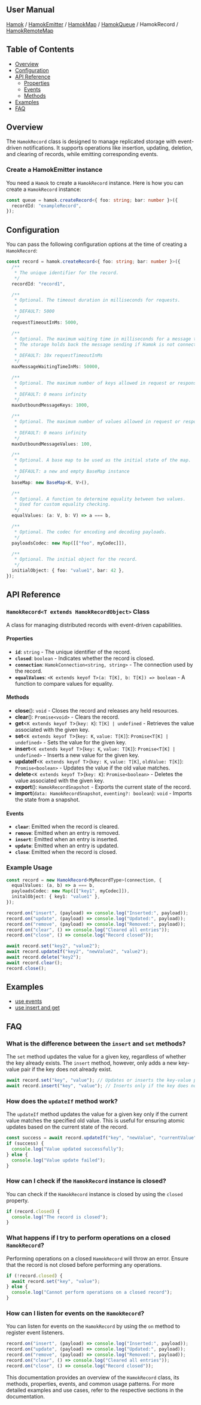 ## User Manual

[Hamok](./index.md) / [HamokEmitter](./emitter.md) / [HamokMap](./map.md) / [HamokQueue](./record.md) / HamokRecord / [HamokRemoteMap](./remoteMap.md)

## Table of Contents

- [Overview](#overview)
- [Configuration](#configuration)
- [API Reference](#api-reference)
  - [Properties](#properties)
  - [Events](#events)
  - [Methods](#methods)
- [Examples](#examples)
- [FAQ](#faq)

## Overview

The `HamokRecord` class is designed to manage replicated storage with event-driven notifications. It supports operations like insertion, updating, deletion, and clearing of records, while emitting corresponding events.

### Create a HamokEmitter instance

You need a `Hamok` to create a `HamokRecord` instance. Here is how you can create a `HamokRecord` instance:

```typescript
const queue = hamok.createRecord<{ foo: string; bar: number }>({
  recordId: "exampleRecord",
});
```

## Configuration

You can pass the following configuration options at the time of creating a `HamokRecord`:

```typescript
const record = hamok.createRecord<{ foo: string; bar: number }>({
  /**
   * The unique identifier for the record.
   */
  recordId: "record1",

  /**
   * Optional. The timeout duration in milliseconds for requests.
   *
   * DEFAULT: 5000
   */
  requestTimeoutInMs: 5000,

  /**
   * Optional. The maximum waiting time in milliseconds for a message to be sent.
   * The storage holds back the message sending if Hamok is not connected to a grid or not part of a network.
   *
   * DEFAULT: 10x requestTimeoutInMs
   */
  maxMessageWaitingTimeInMs: 50000,

  /**
   * Optional. The maximum number of keys allowed in request or response messages.
   *
   * DEFAULT: 0 means infinity
   */
  maxOutboundMessageKeys: 1000,

  /**
   * Optional. The maximum number of values allowed in request or response messages.
   *
   * DEFAULT: 0 means infinity
   */
  maxOutboundMessageValues: 100,

  /**
   * Optional. A base map to be used as the initial state of the map.
   *
   * DEFAULT: a new and empty BaseMap instance
   */
  baseMap: new BaseMap<K, V>(),

  /**
   * Optional. A function to determine equality between two values.
   * Used for custom equality checking.
   */
  equalValues: (a: V, b: V) => a === b,

  /**
   * Optional. The codec for encoding and decoding payloads.
   */
  payloadsCodec: new Map([["foo", myCodec]]),

  /**
   * Optional. The initial object for the record.
   */
  initialObject: { foo: "value1", bar: 42 },
});
```

## API Reference

### `HamokRecord<T extends HamokRecordObject>` Class

A class for managing distributed records with event-driven capabilities.

#### Properties

- **`id`**: `string` - The unique identifier of the record.
- **`closed`**: `boolean` - Indicates whether the record is closed.
- **`connection`**: `HamokConnection<string, string>` - The connection used by the record.
- **`equalValues`**: `<K extends keyof T>(a: T[K], b: T[K]) => boolean` - A function to compare values for equality.

#### Methods

- **close**(): `void` - Closes the record and releases any held resources.
- **clear**(): `Promise<void>` - Clears the record.
- **get**<`K extends keyof T`>(`key: K`): `T[K] | undefined` - Retrieves the value associated with the given key.
- **set**<`K extends keyof T`>(`key: K`, `value: T[K]`): `Promise<T[K] | undefined>` - Sets the value for the given key.
- **insert**<`K extends keyof T`>(`key: K`, `value: T[K]`): `Promise<T[K] | undefined>` - Inserts a new value for the given key.
- **updateIf**<`K extends keyof T`>(`key: K`, `value: T[K]`, `oldValue: T[K]`): `Promise<boolean>` - Updates the value if the old value matches.
- **delete**<`K extends keyof T`>(`key: K`): `Promise<boolean>` - Deletes the value associated with the given key.
- **export**(): `HamokRecordSnapshot` - Exports the current state of the record.
- **import**(`data: HamokRecordSnapshot`, `eventing?: boolean`): `void` - Imports the state from a snapshot.

#### Events

- **`clear`**: Emitted when the record is cleared.
- **`remove`**: Emitted when an entry is removed.
- **`insert`**: Emitted when an entry is inserted.
- **`update`**: Emitted when an entry is updated.
- **`close`**: Emitted when the record is closed.

### Example Usage

```typescript
const record = new HamokRecord<MyRecordType>(connection, {
  equalValues: (a, b) => a === b,
  payloadsCodec: new Map([["key1", myCodec]]),
  initalObject: { key1: "value1" },
});

record.on("insert", (payload) => console.log("Inserted:", payload));
record.on("update", (payload) => console.log("Updated:", payload));
record.on("remove", (payload) => console.log("Removed:", payload));
record.on("clear", () => console.log("Cleared all entries"));
record.on("close", () => console.log("Record closed"));

await record.set("key2", "value2");
await record.updateIf("key2", "newValue2", "value2");
await record.delete("key2");
await record.clear();
record.close();
```

## Examples

- [use events](https://github.com/balazskreith/hamok-ts/blob/main/examples/src/record-events-example.ts)
- [use insert and get](https://github.com/balazskreith/hamok-ts/blob/main/examples/src/record-insert-get-example.ts)

## FAQ

### What is the difference between the `insert` and `set` methods?

The `set` method updates the value for a given key, regardless of whether the key already exists. The `insert` method, however, only adds a new key-value pair if the key does not already exist.

```typescript
await record.set("key", "value"); // Updates or inserts the key-value pair
await record.insert("key", "value"); // Inserts only if the key does not exist
```

### How does the `updateIf` method work?

The `updateIf` method updates the value for a given key only if the current value matches the specified old value. This is useful for ensuring atomic updates based on the current state of the record.

```typescript
const success = await record.updateIf("key", "newValue", "currentValue");
if (success) {
  console.log("Value updated successfully");
} else {
  console.log("Value update failed");
}
```

### How can I check if the `HamokRecord` instance is closed?

You can check if the `HamokRecord` instance is closed by using the `closed` property.

```typescript
if (record.closed) {
  console.log("The record is closed");
}
```

### What happens if I try to perform operations on a closed `HamokRecord`?

Performing operations on a closed `HamokRecord` will throw an error. Ensure that the record is not closed before performing any operations.

```typescript
if (!record.closed) {
  await record.set("key", "value");
} else {
  console.log("Cannot perform operations on a closed record");
}
```

### How can I listen for events on the `HamokRecord`?

You can listen for events on the `HamokRecord` by using the `on` method to register event listeners.

```typescript
record.on("insert", (payload) => console.log("Inserted:", payload));
record.on("update", (payload) => console.log("Updated:", payload));
record.on("remove", (payload) => console.log("Removed:", payload));
record.on("clear", () => console.log("Cleared all entries"));
record.on("close", () => console.log("Record closed"));
```

This documentation provides an overview of the `HamokRecord` class, its methods, properties, events, and common usage patterns. For more detailed examples and use cases, refer to the respective sections in the documentation.
